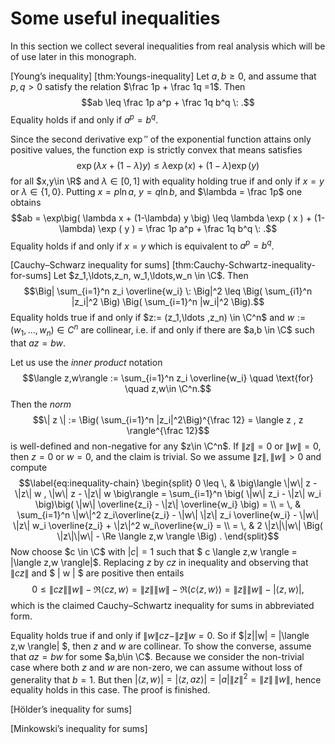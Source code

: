 Some useful inequalities
========================

In this section we collect several inequalities from real analysis which
will be of use later in this monograph.

\[Young’s inequality\] \[thm:Youngs-inequality\] Let $a,b \geq 0$, and
assume that $p,q >0$ satisfy the relation $\frac 1p + \frac 1q =1$. Then
$$ab \leq \frac 1p a^p + \frac 1q b^q \: .$$ Equality holds if and only
if $a^p = b^q$.

Since the second derivative $\exp''$ of the exponential function attains
only positive values, the function $\exp$ is strictly convex that means
satisfies $$\exp \big( \lambda x + (1-\lambda) y \big) \leq 
   \lambda \exp ( x ) +   (1-\lambda)  \exp ( y )$$ for all $x,y\in \R$
and $\lambda \in [0,1]$ with equality holding true if and only if
$x = y$ or $\lambda \in \{ 1,0 \}$. Putting $x = p \ln a$,
$y = q \ln b$, and $\lambda = \frac 1p$ one obtains
$$ab = \exp\big( \lambda x + (1-\lambda) y \big)   \leq 
   \lambda \exp ( x ) +   (1-\lambda)  \exp ( y ) = \frac 1p a^p + \frac 1q b^q \: .$$
Equality holds if and only if $x = y$ which is equivalent to
$a^p = b^q$.

\[Cauchy–Schwarz inequality for sums\]
\[thm:Cauchy-Schwartz-inequality-for-sums\] Let
$z_1,\ldots,z_n, w_1,\ldots,w_n \in \C$. Then
$$\Big| \sum_{i=1}^n z_i \overline{w_i} \: \Big|^2 \leq \Big( \sum_{i1}^n |z_i|^2 \Big)  \Big( \sum_{i=1}^n |w_i|^2 \Big).$$
Equality holds true if and only if $z:= (z_1,\ldots ,z_n) \in \C^n$ and
$w:= (w_1,\ldots ,w_n)\in C^n$ are collinear, i.e. if and only if there
are $a,b \in \C$ such that $az = bw$.

Let us use the *inner product* notation
$$\langle z,w\rangle := \sum_{i=1}^n z_i \overline{w_i} \quad \text{for} \quad z,w\in \C^n.$$
Then the *norm*
$$\| z \| :=  \Big( \sum_{i=1}^n |z_i|^2\Big)^{\frac 12} = \langle z , z \rangle^{\frac 12}$$
is well-defined and non-negative for any $z\in \C^n$. If $\|z \| =0$ or
$\| w \|= 0$, then $z=0$ or $w=0$, and the claim is trivial. So we
assume $\|z \|, \| w \| > 0$ and compute $$\label{eq:inequality-chain}
\begin{split}
  0 \leq \, & \big\langle \|w\| z - \|z\| w , \|w\| z - \|z\| w \big\rangle  = 
  \sum_{i=1}^n \big( \|w\| z_i - \|z\| w_i \big)\big( \|w\| \overline{z_i} - \|z\| \overline{w_i} \big)  = \\ 
  = \, &   \sum_{i=1}^n \|w\|^2 z_i\overline{z_i} - \|w\| \|z\| z_i \overline{w_i}  -  \|w\| \|z\| w_i \overline{z_i} 
    +  \|z\|^2 w_i\overline{w_i}  = \\
  = \, &  2 \|z\|\|w\| \Big(  \|z\|\|w\| - \Re \langle z,w \rangle \Big) .
\end{split}$$ Now choose $c \in \C$ with $|c|=1$ such that
$ c \langle  z,w \rangle = |\langle  z,w \rangle|$. Replacing $z$ by
$cz$ in inequality and observing that $\|cz \|$ and $ \| w \| $ are
positive then entails
$$0 \leq \|c z\|\|w\| - \Re \langle c z,w \rangle  =  \|z\|\|w\| - \Re (c \langle z,w \rangle) =
  \|z\|\|w\| -  |\langle  z,w \rangle|,$$ which is the claimed
Cauchy–Schwartz inequality for sums in abbreviated form.

Equality holds true if and only if $\|w\| c z - \|z\| w =0$. So if
$\|z\|\|w\| =  |\langle  z,w \rangle| $, then $z$ and $w$ are collinear.
To show the converse, assume that $az =bw$ for some $a,b\in \C$. Because
we consider the non-trivial case where both $z$ and $w$ are non-zero, we
can assume without loss of generality that $b=1$. But then
$|\langle z,w \rangle |= |\langle z, az \rangle | = |a| \|z\|^2 = \|z\| \, \|w\|$,
hence equality holds in this case. The proof is finished.

\[Hölder’s inequality for sums\]

\[Minkowski’s inequality for sums\]
